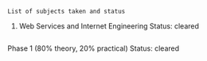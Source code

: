 ```
List of subjects taken and status
```
1. Web Services and Internet Engineering
Status: cleared
```
```
Phase 1 (80% theory, 20% practical)
Status: cleared
```
